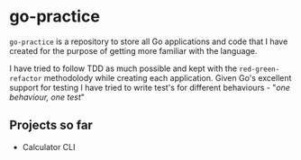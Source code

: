 # go-practice

`go-practice` is a repository to store all Go applications and code that I have created for the purpose of getting more familiar with the language.

I have tried to follow TDD as much possible and kept with the `red-green-refactor` methodolody while creating each application. Given Go's excellent support for testing I have tried to write test's for different behaviours - "_one behaviour, one test_"

## Projects so far

- Calculator CLI
